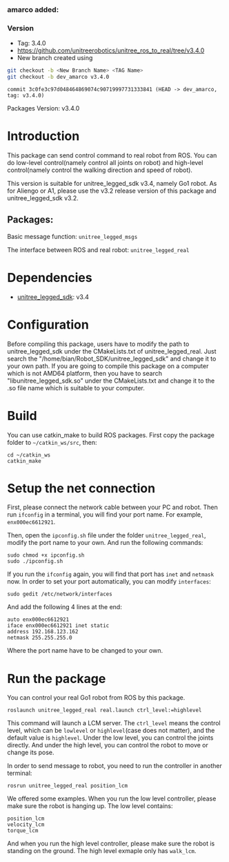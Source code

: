 ### amarco added:
### Version
* Tag: 3.4.0
* https://github.com/unitreerobotics/unitree_ros_to_real/tree/v3.4.0
* New branch created using
```bash
git checkout -b <New Branch Name> <TAG Name>
git checkout -b dev_amarco v3.4.0
```
`commit 3c0fe3c97d048464869074c90719997731333841 (HEAD -> dev_amarco, tag: v3.4.0)`





Packages Version: v3.4.0

# Introduction
This package can send control command to real robot from ROS. You can do low-level control(namely control all joints on robot) and high-level control(namely control the walking direction and speed of robot).

This version is suitable for unitree_legged_sdk v3.4, namely Go1 robot. 
As for Aliengo or A1, please use the v3.2 release version of this package and unitree_legged_sdk v3.2.

## Packages:

Basic message function: `unitree_legged_msgs`

The interface between ROS and real robot: `unitree_legged_real`

# Dependencies
* [unitree_legged_sdk](https://github.com/unitreerobotics): v3.4

# Configuration
Before compiling this package, users have to modify the path to unitree_legged_sdk under the CMakeLists.txt of unitree_legged_real.
Just search the "/home/bian/Robot_SDK/unitree_legged_sdk" and change it to your own path. If you are going to compile this package on a computer which is not AMD64 platform, then you have to search "libunitree_legged_sdk.so" under the CMakeLists.txt and change it to the .so file name which is suitable to your computer.

# Build
You can use catkin_make to build ROS packages. First copy the package folder to `~/catkin_ws/src`, then:
```
cd ~/catkin_ws
catkin_make
```

# Setup the net connection
First, please connect the network cable between your PC and robot. Then run `ifconfig` in a terminal, you will find your port name. For example, `enx000ec6612921`.

Then, open the `ipconfig.sh` file under the folder `unitree_legged_real`, modify the port name to your own. And run the following commands:
```
sudo chmod +x ipconfig.sh
sudo ./ipconfig.sh
```
If you run the `ifconfig` again, you will find that port has `inet` and `netmask` now.
In order to set your port automatically, you can modify `interfaces`:
```
sudo gedit /etc/network/interfaces
```
And add the following 4 lines at the end:
```
auto enx000ec6612921
iface enx000ec6612921 inet static
address 192.168.123.162
netmask 255.255.255.0
```
Where the port name have to be changed to your own.

# Run the package
You can control your real Go1 robot from ROS by this package.

```
roslaunch unitree_legged_real real.launch ctrl_level:=highlevel
```
This command will launch a LCM server. The `ctrl_level` means the control level, which can be `lowlevel` or `highlevel`(case does not matter), and the default value is `highlevel`. Under the low level, you can control the joints directly. And under the high level, you can control the robot to move or change its pose.

In order to send message to robot, you need to run the controller in another terminal:
```
rosrun unitree_legged_real position_lcm
```
We offered some examples. When you run the low level controller, please make sure the robot is hanging up. The low level contains:
```
position_lcm
velocity_lcm
torque_lcm
```

And when you run the high level controller, please make sure the robot is standing on the ground. The high level exmaple only has `walk_lcm`.